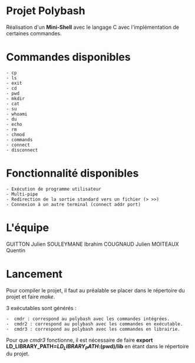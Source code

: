 Projet Polybash
============
Réalisation d'un **Mini-Shell** avec le langage C avec l'implémentation de certaines commandes.

Commandes disponibles
============
	- cp
	- ls
	- exit
	- cd
	- pwd
	- mkdir
	- cat
	- su
	- whoami
	- du
	- echo
	- rm
	- chmod
	- commands
	- connect
	- disconnect

Fonctionnalité disponibles
============
	- Exécution de programme utilisateur
	- Multi-pipe
	- Redirection de la sortie standard vers un fichier (> >>)
	- Connexion à un autre terminal (connect addr port)

L'équipe
============
GUITTON Julien
SOULEYMANE Ibrahim
COUGNAUD Julien
MOITEAUX Quentin

Lancement
============
Pour compiler le projet, il faut au préalable se placer dans le répertoire du projet et faire _make_.

3 exécutables sont générés :

	-  cmdr : correspond au polybash avec les commandes intégrées.
	-  cmdr2 : correspond au polybash avec les commandes en exécutable.
	-  cmdr3 : correspond au polybash avec les commandes en librairie.

Pour que _cmdr3_ fonctionne, il est nécessaire de faire **export LD_LIBRARY_PATH=$LD_LIBRARY_PATH:$(pwd)/lib** en étant dans le répertoire du projet.
